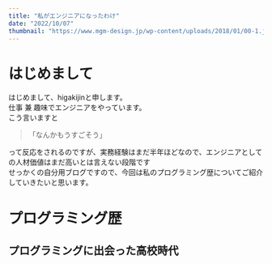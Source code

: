 ```yaml
---
title: "私がエンジニアになったわけ"
date: "2022/10/07"
thumbnail: "https://www.mgm-design.jp/wp-content/uploads/2018/01/00-1.jpg"
---
```


# はじめまして
はじめまして、higakijinと申します。  
仕事 兼 趣味でエンジニアをやっています。  
こう言いますと
>「なんかもうすごそう」

って反応をされるのですが、実務経験はまだ半年ほどなので、エンジニアとしての人材価値はまだ高いとは言えない段階です  
せっかくの自分用ブログですので、今回は私のプログラミング歴についてご紹介していきたいと思います。  

# プログラミング歴
## プログラミングに出会った高校時代
